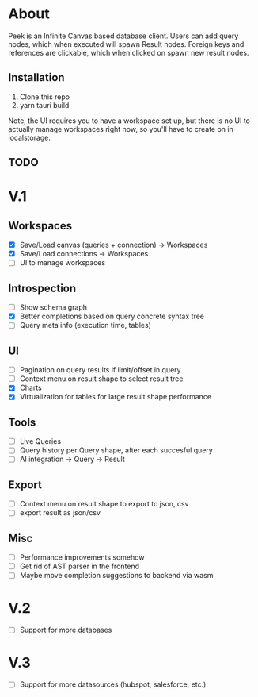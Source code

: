 # About

Peek is an Infinite Canvas based database client. Users can add query nodes, which when executed will spawn Result nodes. Foreign keys and references are clickable, which when clicked on spawn new result nodes.

## Installation

1. Clone this repo
2. yarn tauri build

Note, the UI requires you to have a workspace set up, but there is no UI to actually manage workspaces right now, so you'll have to create on in localstorage.

## TODO

# V.1

## Workspaces

- [x] Save/Load canvas (queries + connection) -> Workspaces
- [x] Save/Load connections -> Workspaces
- [ ] UI to manage workspaces

## Introspection

- [ ] Show schema graph
- [x] Better completions based on query concrete syntax tree
- [ ] Query meta info (execution time, tables)

## UI

- [ ] Pagination on query results if limit/offset in query
- [ ] Context menu on result shape to select result tree
- [x] Charts
- [x] Virtualization for tables for large result shape performance

## Tools

- [ ] Live Queries
- [ ] Query history per Query shape, after each succesful query
- [ ] AI integration -> Query -> Result

## Export

- [ ] Context menu on result shape to export to json, csv
- [ ] export result as json/csv

## Misc

- [ ] Performance improvements somehow
- [ ] Get rid of AST parser in the frontend
- [ ] Maybe move completion suggestions to backend via wasm

# V.2

- [ ] Support for more databases

# V.3

- [ ] Support for more datasources (hubspot, salesforce, etc.)
